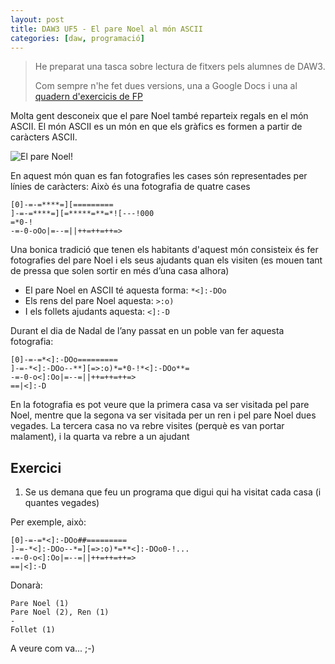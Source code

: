 ```yaml
---
layout: post
title: DAW3 UF5 - El pare Noel al món ASCII
categories: [daw, programació]
---
```


>He preparat una tasca sobre lectura de fitxers pels alumnes de DAW3.
>
> Com sempre n'he fet dues versions, una a Google Docs i una al [quadern d'exercicis de FP](https://uf.ctrl-alt-d.net/material/mostra/209/el-pare-noel-al-mon-ascii)

Molta gent desconeix que el pare Noel també reparteix regals en el món ASCII.  El món ASCII es un món en que els gràfics es formen a partir de caràcters ASCII.

![El pare Noel!](https://raw.githubusercontent.com/utrescu/pyEstira/master/README/noel3.png "El pare Noel en el món ASCII")

En aquest món quan es fan fotografies les cases són representades per línies de caràcters: Això és una fotografia de quatre cases

    [0]-=-=****=][=========
    ]-=-=****=][=*****=**=*![---!000
    =*0-!
    -=-0-oOo|=--=||++=++=++=>

Una bonica tradició que tenen els habitants d'aquest món consisteix és fer fotografies del pare Noel i els seus ajudants quan els visiten (es mouen tant de pressa que solen sortir en més d’una casa alhora)

- El pare Noel en ASCII té aquesta forma: `*<]:-DOo`  
- Els rens del pare Noel aquesta: `>:o)`  
- I els follets ajudants aquesta: `<]:-D`  

Durant el dia de Nadal de l’any passat en un poble van fer aquesta fotografia:

    [0]-=-=*<]:-DOo=========  
    ]-=-*<]:-DOo--**][=>:o)*=*0-!*<]:-DOo**=  
    -=-0-o<]:Oo|=--=||++=++=++=>  
    ==|<]:-D  

En la fotografia es pot veure que la primera casa va ser visitada pel pare Noel, mentre que la segona va ser visitada per un ren i pel pare Noel dues vegades. La tercera casa no va rebre visites (perquè es van portar malament), i la quarta va rebre a un ajudant

Exercici
-------------------
1. Se us demana que feu un programa que digui qui ha visitat cada casa (i quantes vegades)

Per exemple, això:

    [0]-=-=*<]:-DOo##=========
    ]-=-*<]:-DOo--*=][=>:o)*=**<]:-DOo0-!...
    -=-0-o<]:Oo|=--=||++=++=++=>
    ==|<]:-D

Donarà:

    Pare Noel (1)
    Pare Noel (2), Ren (1)
    -
    Follet (1)


A veure com va... ;-)
